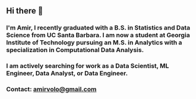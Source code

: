 ## Hi there 👋

### I'm Amir, I recently graduated with a B.S. in Statistics and Data Science from UC Santa Barbara. I am now a student at Georgia Institute of Technology pursuing an M.S. in Analytics with a specialization in Computational Data Analysis. 

### I am actively searching for work as a Data Scientist, ML Engineer, Data Analyst, or Data Engineer. 

### Contact: amirvolo@gmail.com 
